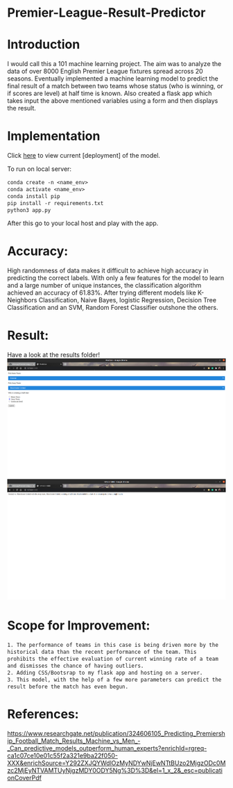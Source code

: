 # Premier-League-Result-Predictor

# Introduction
I would call this a 101 machine learning project. The aim was to analyze the data of over 8000 English Premier League fixtures spread across 20 seasons. Eventually implemented a machine learning model to predict the final result of a match between two teams whose status (who is winning, or if scores are level) at half time is known. Also created a flask app which takes input the above mentioned variables using a form and then displays the result.

# Implementation

Click [here](https://plpredictor.herokuapp.com/) to view current [deployment] of the model.

To run on local server:
~~~
conda create -n <name_env>
conda activate <name_env>
conda install pip
pip install -r requirements.txt
python3 app.py
~~~
After this go to your local host and play with the app. 

# Accuracy:
High randomness of data makes it difficult to achieve high accuracy in predicting the correct labels. With only a few features for the model to learn and a large number of unique instances, the classification algorithm achieved an accuracy of 61.83%. After trying different models like K-Neighbors Classification, Naive Bayes, logistic Regression, Decision Tree Classification and an SVM, Random Forest Classifier outshone the others. 

# Result:

Have a look at the results folder!
![](results/input.png)![](results/output.png)

# Scope for Improvement:
    1. The performance of teams in this case is being driven more by the historical data than the recent performance of the team. This prohibits the effective evaluation of current winning rate of a team and dismisses the chance of having outliers. 
    2. Adding CSS/Bootsrap to my flask app and hosting on a server. 
    3. This model, with the help of a few more parameters can predict the result before the match has even begun.



# References:
https://www.researchgate.net/publication/324606105_Predicting_Premiership_Football_Match_Results_Machine_vs_Men_-_Can_predictive_models_outperform_human_experts?enrichId=rgreq-ca1c07ce10e01c55f2a321e9ba22f050-XXX&enrichSource=Y292ZXJQYWdlOzMyNDYwNjEwNTtBUzo2MjgzODc0Mzc2MjEyNTVAMTUyNjgzMDY0ODY5Ng%3D%3D&el=1_x_2&_esc=publicationCoverPdf
